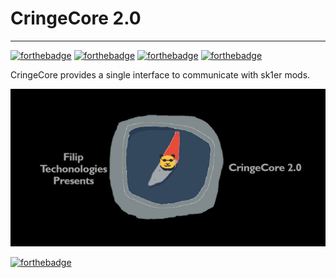 # CringeCore 2.0

---
[![forthebadge](https://forthebadge.com/images/badges/oooo-kill-em.svg)](https://forthebadge.com)
[![forthebadge](https://forthebadge.com/images/badges/made-with-crayons.svg)](https://forthebadge.com)
[![forthebadge](https://forthebadge.com/images/badges/0-percent-optimized.svg)](https://forthebadge.com)
[![forthebadge](https://forthebadge.com/images/badges/you-didnt-ask-for-this.svg)](https://forthebadge.com)

CringeCore provides a single interface to communicate with sk1er mods.

![CringeCore 2.0](./github/images/del.png)




[![forthebadge](https://forthebadge.com/images/badges/works-on-my-machine.svg)](https://forthebadge.com)
